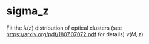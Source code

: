 # sigma_z
Fit the $`\lambda(z)`$ distribution of optical clusters (see https://arxiv.org/pdf/1807.07072.pdf for details) 
$`\nu(M,z)`$
